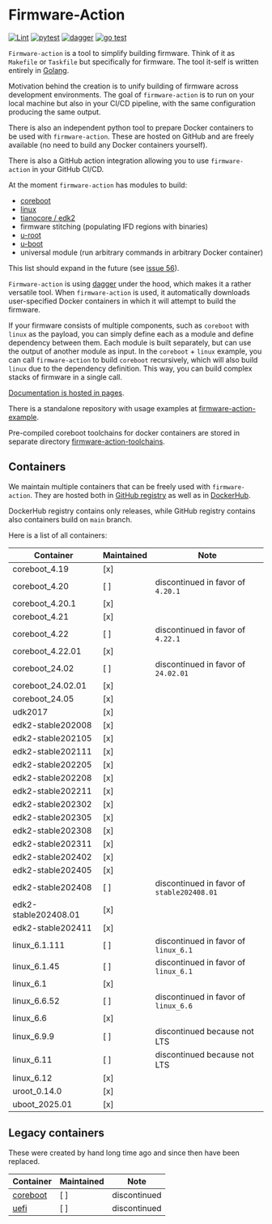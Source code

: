 # Firmware-Action

[![Lint](https://github.com/9elements/firmware-action/actions/workflows/lint.yml/badge.svg)](https://github.com/9elements/firmware-action/actions/workflows/lint.yml)
[![pytest](https://github.com/9elements/firmware-action/actions/workflows/pytest.yml/badge.svg)](https://github.com/9elements/firmware-action/actions/workflows/pytest.yml)
[![dagger](https://github.com/9elements/firmware-action/actions/workflows/docker-build-and-test.yml/badge.svg)](https://github.com/9elements/firmware-action/actions/workflows/docker-build-and-test.yml)
[![go test](https://github.com/9elements/firmware-action/actions/workflows/go-test.yml/badge.svg)](https://github.com/9elements/firmware-action/actions/workflows/go-test.yml)

`Firmware-action` is a tool to simplify building firmware. Think of it as `Makefile` or `Taskfile` but specifically for firmware. The tool it-self is written entirely in [Golang](https://go.dev/).

Motivation behind the creation is to unify building of firmware across development environments. The goal of `firmware-action` is to run on your local machine but also in your CI/CD pipeline, with the same configuration producing the same output.

There is also an independent python tool to prepare Docker containers to be used with `firmware-action`. These are hosted on GitHub and are freely available (no need to build any Docker containers yourself).

There is also a GitHub action integration allowing you to use `firmware-action` in your GitHub CI/CD.

At the moment `firmware-action` has modules to build:
- [coreboot](https://coreboot.org/)
- [linux](https://www.kernel.org/)
- [tianocore / edk2](https://www.tianocore.org/)
- firmware stitching (populating IFD regions with binaries)
- [u-root](https://github.com/u-root/u-root)
- [u-boot](https://docs.u-boot.org/en/latest/index.html)
- universal module (run arbitrary commands in arbitrary Docker container)

This list should expand in the future (see [issue 56](https://github.com/9elements/firmware-action/issues/56)).

`Firmware-action` is using [dagger](https://docs.dagger.io/) under the hood, which makes it a rather versatile tool. When `firmware-action` is used, it automatically downloads user-specified Docker containers in which it will attempt to build the firmware.

If your firmware consists of multiple components, such as `coreboot` with `linux` as the payload, you can simply define each as a module and define dependency between them. Each module is built separately, but can use the output of another module as input. In the `coreboot` + `linux` example, you can call `firmware-action` to build `coreboot` recursively, which will also build `linux` due to the dependency definition. This way, you can build complex stacks of firmware in a single call.

[Documentation is hosted in pages](https://9elements.github.io/firmware-action/).

There is a standalone repository with usage examples at [firmware-action-example](https://github.com/9elements/firmware-action-example).

Pre-compiled coreboot toolchains for docker containers are stored in separate directory [firmware-action-toolchains](https://github.com/9elements/firmware-action-toolchains).


## Containers

We maintain multiple containers that can be freely used with `firmware-action`. They are hosted both in [GitHub registry](https://github.com/orgs/9elements/packages?repo_name=firmware-action) as well as in [DockerHub](https://hub.docker.com/u/9elementscyberops).

DockerHub registry contains only releases, while GitHub registry contains also containers build on `main` branch.

Here is a list of all containers:

| Container            | Maintained | Note                                       |
| -------------------- | ---------- | ------------------------------------------ |
| coreboot_4.19        | [x]        |                                            |
| coreboot_4.20        | [ ]        | discontinued in favor of `4.20.1`          |
| coreboot_4.20.1      | [x]        |                                            |
| coreboot_4.21        | [x]        |                                            |
| coreboot_4.22        | [ ]        | discontinued in favor of `4.22.1`          |
| coreboot_4.22.01     | [x]        |                                            |
| coreboot_24.02       | [ ]        | discontinued in favor of `24.02.01`        |
| coreboot_24.02.01    | [x]        |                                            |
| coreboot_24.05       | [x]        |                                            |
| udk2017              | [x]        |                                            |
| edk2-stable202008    | [x]        |                                            |
| edk2-stable202105    | [x]        |                                            |
| edk2-stable202111    | [x]        |                                            |
| edk2-stable202205    | [x]        |                                            |
| edk2-stable202208    | [x]        |                                            |
| edk2-stable202211    | [x]        |                                            |
| edk2-stable202302    | [x]        |                                            |
| edk2-stable202305    | [x]        |                                            |
| edk2-stable202308    | [x]        |                                            |
| edk2-stable202311    | [x]        |                                            |
| edk2-stable202402    | [x]        |                                            |
| edk2-stable202405    | [x]        |                                            |
| edk2-stable202408    | [ ]        | discontinued in favor of `stable202408.01` |
| edk2-stable202408.01 | [x]        |                                            |
| edk2-stable202411    | [x]        |                                            |
| linux_6.1.111        | [ ]        | discontinued in favor of `linux_6.1`       |
| linux_6.1.45         | [ ]        | discontinued in favor of `linux_6.1`       |
| linux_6.1            | [x]        |                                            |
| linux_6.6.52         | [ ]        | discontinued in favor of `linux_6.6`       |
| linux_6.6            | [x]        |                                            |
| linux_6.9.9          | [ ]        | discontinued because not LTS               |
| linux_6.11           | [ ]        | discontinued because not LTS               |
| linux_6.12           | [x]        |                                            |
| uroot_0.14.0         | [x]        |                                            |
| uboot_2025.01        | [x]        |                                            |


## Legacy containers

These were created by hand long time ago and since then have been replaced.

| Container                                                                         | Maintained | Note         |
| --------------------------------------------------------------------------------- | ---------- | ------------ |
| [coreboot](https://github.com/orgs/9elements/packages/container/package/coreboot) | [ ]        | discontinued |
| [uefi](https://github.com/orgs/9elements/packages/container/package/uefi)         | [ ]        | discontinued |
